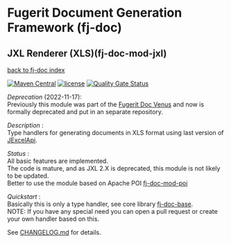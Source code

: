 # Fugerit Document Generation Framework (fj-doc)

## JXL Renderer (XLS)(fj-doc-mod-jxl)

[back to fj-doc index](https://github.com/fugerit-org/fj-doc.git)  

[![Maven Central](https://img.shields.io/maven-central/v/org.fugerit.java/fj-doc-mod-jxl.svg)](https://mvnrepository.com/artifact/org.fugerit.java/fj-doc-mod-jxl) 
[![license](https://img.shields.io/badge/License-Apache%20License%202.0-teal.svg)](https://opensource.org/licenses/Apache-2.0)
[![Quality Gate Status](https://sonarcloud.io/api/project_badges/measure?project=fugerit-org_fj-doc-mod-jxl&metric=alert_status)](https://sonarcloud.io/summary/new_code?id=fugerit-org_fj-doc-mod-jxl)

*Deprecation* (2022-11-17):  
Previously this module was part of the [Fugerit Doc Venus](https://github.com/fugerit-org/fj-doc.git) and now is formally deprecated and put in an separate repository.

*Description* :  
Type handlers for generating documents in XLS format using last version of  
[JExcelApi](https://mvnrepository.com/artifact/net.sourceforge.jexcelapi/jxl/2.6.12).

*Status* :  
All basic features are implemented.  
The code is mature, and as JXL 2.X is deprecated, this module is not likely to be updated.  
Better to use the module based on Apache POI [fj-doc-mod-poi](https://github.com/fugerit-org/fj-doc.git) 
  
  
*Quickstart* :  
Basically this is only a type handler, see core library [fj-doc-base](https://github.com/fugerit-org/fj-doc.git).  
NOTE: If you have any special need you can open a pull request or create your own handler based on this.

See [CHANGELOG.md](CHANGELOG.md) for details.